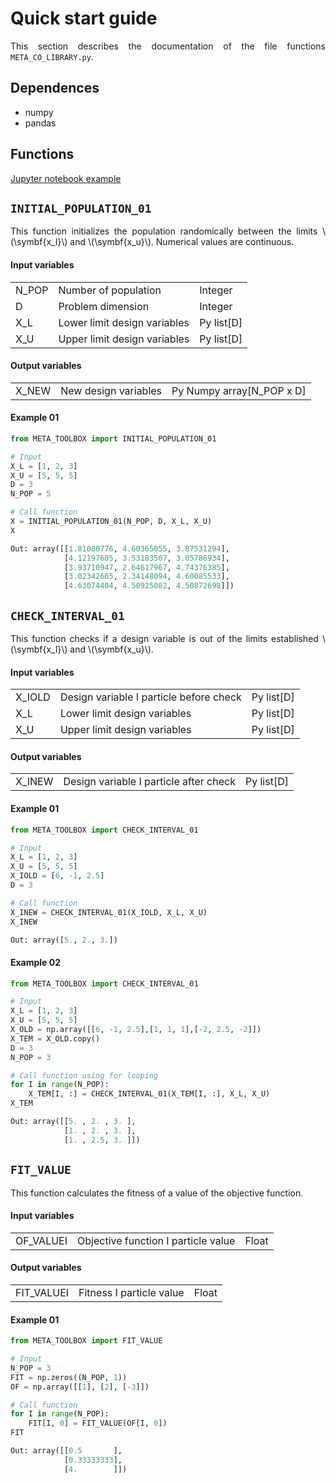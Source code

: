 <!--Don't delete ths script-->
<script src = "https://polyfill.io/v3/polyfill.min.js?features=es6"></script>
<script id = "MathJax-script" async src="https://cdn.jsdelivr.net/npm/mathjax@3/es5/tex-mml-chtml.js"></script>
<!--Don't delete ths script-->

<h1>Quick start guide</h1>

<p align = "justify">
This section describes the documentation of the file functions <code>META_CO_LIBRARY.py</code>.
</p>

<h2>Dependences</h2>

<ul>
    <li>numpy</li>
    <li>pandas</li>
</ul>

<h2>Functions</h2>

<p align = "justify">
<a href="https://wmpjrufg.github.io/META_TOOLBOX/CO.html" target="_blank">Jupyter notebook example</a>
</p>


<h2><b><code>INITIAL_POPULATION_01</code></b></h2>
<p align = "justify">
This function initializes the population randomically between the limits \(\symbf{x_l}\) and \(\symbf{x_u}\). Numerical values are continuous.
</p>

<h4>Input variables</h4>

<table style = "width:100%">
<tr>
<td>N_POP</td>
<td>Number of population</td>
<td>Integer</td>
</tr>
<tr>
<td>D</td>
<td>Problem dimension</td>
<td>Integer</td>
</tr>
<tr>
<td>X_L</td>
<td>Lower limit design variables</td>
<td>Py list[D]</td>
</tr>
<tr>
<td>X_U</td>
<td>Upper limit design variables</td>
<td>Py list[D]</td>
</tr>
</table>

<h4>Output variables</h4>

<table style = "width:100%">
<tr>
<td>X_NEW</td>
<td>New design variables</td>
<td>Py Numpy array[N_POP x D]</td>
</tr>
</table>

#### Example 01

```python 
from META_TOOLBOX import INITIAL_POPULATION_01

# Input
X_L = [1, 2, 3]
X_U = [5, 5, 5]
D = 3
N_POP = 5

# Call function
X = INITIAL_POPULATION_01(N_POP, D, X_L, X_U)
X

Out: array([[1.81080776, 4.60365055, 3.87531294],
            [4.12197605, 3.53183507, 3.05786934],
            [3.93710947, 2.64617967, 4.74376385],
            [3.02342665, 2.34148094, 4.60085533],
            [4.63074404, 4.50925082, 4.50872698]])
```

<h2><b><code>CHECK_INTERVAL_01</code></b></h2>
<p align = "justify">
This function checks if a design variable is out of the limits established \(\symbf{x_l}\) and \(\symbf{x_u}\).
</p>

<h4>Input variables</h4>

<table style = "width:100%">
<tr>
<td>X_IOLD</td>
<td>Design variable I particle before check</td>
<td>Py list[D]</td>
</tr>
<tr>
<td>X_L</td>
<td>Lower limit design variables</td>
<td>Py list[D]</td>
</tr>
<tr>
<td>X_U</td>
<td>Upper limit design variables</td>
<td>Py list[D]</td>
</tr>
</table>

<h4>Output variables</h4>

<table style = "width:100%">
<tr>
<td>X_INEW</td>
<td>Design variable I particle after check</td>
<td>Py list[D]</td>
</tr>
</table>

#### Example 01

```python 
from META_TOOLBOX import CHECK_INTERVAL_01

# Input
X_L = [1, 2, 3]
X_U = [5, 5, 5]
X_IOLD = [6, -1, 2.5] 
D = 3

# Call function
X_INEW = CHECK_INTERVAL_01(X_IOLD, X_L, X_U)
X_INEW

Out: array([5., 2., 3.])
```

#### Example 02

```python 
from META_TOOLBOX import CHECK_INTERVAL_01

# Input
X_L = [1, 2, 3]
X_U = [5, 5, 5]
X_OLD = np.array([[6, -1, 2.5],[1, 1, 1],[-2, 2.5, -2]]) 
X_TEM = X_OLD.copy()
D = 3
N_POP = 3

# Call function using for looping
for I in range(N_POP):
    X_TEM[I, :] = CHECK_INTERVAL_01(X_TEM[I, :], X_L, X_U)
X_TEM

Out: array([[5. , 2. , 3. ],
            [1. , 2. , 3. ],
            [1. , 2.5, 3. ]])
```

<h2><b><code>FIT_VALUE</code></b></h2>
<p align = "justify">
This function calculates the fitness of a value of the objective function.
</p>

<h4>Input variables</h4>

<table style = "width:100%">
<tr>
<td>OF_VALUEI</td>
<td>Objective function I particle value</td>
<td>Float</td>
</tr>
</table>

<h4>Output variables</h4>

<table style = "width:100%">
<tr>
<td>FIT_VALUEI</td>
<td>Fitness I particle value</td>
<td>Float</td>
</tr>
</table>

#### Example 01

```python 
from META_TOOLBOX import FIT_VALUE

# Input
N_POP = 3
FIT = np.zeros((N_POP, 1))
OF = np.array([[1], [2], [-3]])

# Call function
for I in range(N_POP):
    FIT[I, 0] = FIT_VALUE(OF[I, 0])
FIT

Out: array([[0.5       ],
            [0.33333333],
            [4.        ]])
```